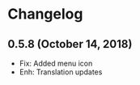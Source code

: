 Changelog
=========


0.5.8 (October 14, 2018)
---------------------------
- Fix: Added menu icon
- Enh: Translation updates


